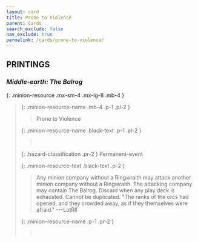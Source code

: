 ```yaml
---
layout: card
title: Prone to Violence
parent: Cards
search_exclude: false
nav_exclude: true
permalink: /cards/prone-to-violence/
---
```


## PRINTINGS


### _Middle-earth: The Balrog_

{: .minion-resource .mx-sm-4 .mx-lg-8 .mb-4 }
> {: .minion-resource-name .mb-4 .p-1 .pl-2 }
> > <div class="hazard-mp"></div>
> > <div class="card-name">Prone to Violence</div>
>
> {: .minion-resource-name .black-text .p-1 .pl-2 }
> > &nbsp;
>
> {: .hazard-classification .pr-2 }
> Permanent-event
>
> {: .minion-resource-text .black-text .p-2 }
> > Any minion company without a Ringwraith may attack another minion company without a Ringwraith. The attacking company may contain The Balrog. Discard when any play deck is exhausted. Cannot be duplicated.   "The ranks of the orcs had opened, and they crowded away, as if they themselves were afraid." ---LotRII 
> 
> {: .minion-resource-name .p-1 .pr-2 }
> > <div class="card-shield"></div>
> > <div class="card-corruption-white">&nbsp;</div>
